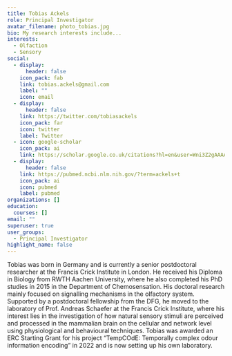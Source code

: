 ```yaml
---
title: Tobias Ackels
role: Principal Investigator
avatar_filename: photo_tobias.jpg
bio: My research interests include...
interests:
  - Olfaction
  - Sensory
social:
  - display:
      header: false
    icon_pack: fab
    link: tobias.ackels@gmail.com
    label: ""
    icon: email
  - display:
      header: false
    link: https://twitter.com/tobiasackels
    icon_pack: far
    icon: twitter
    label: Twitter
  - icon: google-scholar
    icon_pack: ai
    link: https://scholar.google.co.uk/citations?hl=en&user=Wni3Z2gAAAAJ&view_op=list_works&sortby=pubdate
  - display:
      header: false
    link: https://pubmed.ncbi.nlm.nih.gov/?term=ackels+t
    icon_pack: ai
    icon: pubmed
    label: pubmed
organizations: []
education:
  courses: []
email: ""
superuser: true
user_groups:
  - Principal Investigator
highlight_name: false
---
```


Tobias was born in Germany and is currently a senior postdoctoral researcher at the Francis Crick Institute in London. He received his Diploma in Biology from RWTH Aachen University, where he also completed his PhD studies in 2015 in the Department of Chemosensation. His doctoral research mainly focused on signalling mechanisms in the olfactory system. Supported by a postdoctoral fellowship from the DFG, he moved to the laboratory of Prof. Andreas Schaefer at the Francis Crick Institute, where his interest lies in the investigation of how natural sensory stimuli are perceived and processed in the mammalian brain on the cellular and network level using physiological and behavioural techniques. 
Tobias was awarded an ERC Starting Grant for his project “TempCOdE: Temporally complex odour information encoding” in 2022 and is now setting up his own laboratory. 

